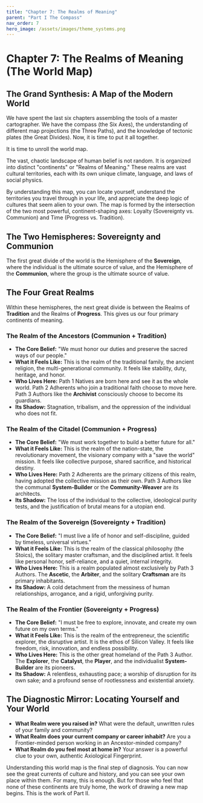 ```yaml
---
title: "Chapter 7: The Realms of Meaning"
parent: "Part I The Compass"
nav_order: 7
hero_image: /assets/images/theme_systems.png
---
```

# Chapter 7: The Realms of Meaning (The World Map)

## The Grand Synthesis: A Map of the Modern World

We have spent the last six chapters assembling the tools of a master cartographer. We have the compass (the Six Axes), the understanding of different map projections (the Three Paths), and the knowledge of tectonic plates (the Great Divides). Now, it is time to put it all together.

It is time to unroll the world map.

The vast, chaotic landscape of human belief is not random. It is organized into distinct "continents" or "Realms of Meaning." These realms are vast cultural territories, each with its own unique climate, language, and laws of social physics.

By understanding this map, you can locate yourself, understand the territories you travel through in your life, and appreciate the deep logic of cultures that seem alien to your own. The map is formed by the intersection of the two most powerful, continent-shaping axes: Loyalty (Sovereignty vs. Communion) and Time (Progress vs. Tradition).

## The Two Hemispheres: Sovereignty and Communion

The first great divide of the world is the Hemisphere of the **Sovereign**, where the individual is the ultimate source of value, and the Hemisphere of the **Communion**, where the group is the ultimate source of value.

## The Four Great Realms

Within these hemispheres, the next great divide is between the Realms of **Tradition** and the Realms of **Progress**. This gives us our four primary continents of meaning.

### The Realm of the Ancestors (Communion + Tradition)
*   **The Core Belief:** "We must honor our duties and preserve the sacred ways of our people."
*   **What it Feels Like:** This is the realm of the traditional family, the ancient religion, the multi-generational community. It feels like stability, duty, heritage, and honor.
*   **Who Lives Here:** Path 1 Natives are born here and see it as the whole world. Path 2 Adherents who join a traditional faith choose to move here. Path 3 Authors like the **Archivist** consciously choose to become its guardians.
*   **Its Shadow:** Stagnation, tribalism, and the oppression of the individual who does not fit.

### The Realm of the Citadel (Communion + Progress)
*   **The Core Belief:** "We must work together to build a better future for all."
*   **What it Feels Like:** This is the realm of the nation-state, the revolutionary movement, the visionary company with a "save the world" mission. It feels like collective purpose, shared sacrifice, and historical destiny.
*   **Who Lives Here:** Path 2 Adherents are the primary citizens of this realm, having adopted the collective mission as their own. Path 3 Authors like the communal **System-Builder** or the **Community-Weaver** are its architects.
*   **Its Shadow:** The loss of the individual to the collective, ideological purity tests, and the justification of brutal means for a utopian end.

### The Realm of the Sovereign (Sovereignty + Tradition)
*   **The Core Belief:** "I must live a life of honor and self-discipline, guided by timeless, universal virtues."
*   **What it Feels Like:** This is the realm of the classical philosophy (the Stoics), the solitary master craftsman, and the disciplined artist. It feels like personal honor, self-reliance, and a quiet, internal integrity.
*   **Who Lives Here:** This is a realm populated almost exclusively by Path 3 Authors. The **Ascetic**, the **Arbiter**, and the solitary **Craftsman** are its primary inhabitants.
*   **Its Shadow:** A cold detachment from the messiness of human relationships, arrogance, and a rigid, unforgiving purity.

### The Realm of the Frontier (Sovereignty + Progress)
*   **The Core Belief:** "I must be free to explore, innovate, and create my own future on my own terms."
*   **What it Feels Like:** This is the realm of the entrepreneur, the scientific explorer, the disruptive artist. It is the ethos of Silicon Valley. It feels like freedom, risk, innovation, and endless possibility.
*   **Who Lives Here:** This is the other great homeland of the Path 3 Author. The **Explorer**, the **Catalyst**, the **Player**, and the individualist **System-Builder** are its pioneers.
*   **Its Shadow:** A relentless, exhausting pace; a worship of disruption for its own sake; and a profound sense of rootlessness and existential anxiety.

## The Diagnostic Mirror: Locating Yourself and Your World

*   **What Realm were you raised in?** What were the default, unwritten rules of your family and community?
*   **What Realm does your current company or career inhabit?** Are you a Frontier-minded person working in an Ancestor-minded company?
*   **What Realm do you feel most at home in?** Your answer is a powerful clue to your own, authentic Axiological Fingerprint.

Understanding this world map is the final step of diagnosis. You can now see the great currents of culture and history, and you can see your own place within them. For many, this is enough. But for those who feel that none of these continents are truly home, the work of drawing a new map begins. This is the work of Part II.
